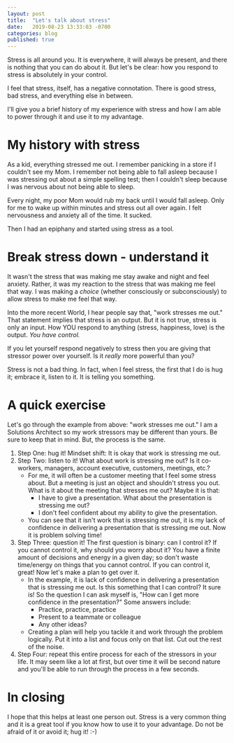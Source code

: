 ```yaml
---
layout: post
title:  "Let's talk about stress"
date:   2019-08-23 13:33:03 -0700
categories: blog
published: true
---
```

Stress is all around you. It is everywhere, it will always be present, and there is nothing that you can do about it. But let's be clear: how you respond to stress is absolutely in your control.

I feel that stress, itself, has a negative connotation. There is good stress, bad stress, and everything else in between.

I'll give you a brief history of my experience with stress and how I am able to power through it and use it to my advantage.

# My history with stress

As a kid, everything stressed me out. I remember panicking in a store if I couldn't see my Mom. I remember not being able to fall asleep because I was stressing out about a simple spelling test; then I couldn't sleep because I was nervous about not being able to sleep.

Every night, my poor Mom would rub my back until I would fall asleep. Only for me to wake up within minutes and stress out all over again. I felt nervousness and anxiety all of the time. It sucked.

Then I had an epiphany and started using stress as a tool.

# Break stress down - understand it

It wasn't the stress that was making me stay awake and night and feel anxiety. Rather, it was my reaction to the stress that was making me feel that way. I was making a _choice_ (whether consciously or subconsciously) to allow stress to make me feel that way.

Into the more recent World, I hear people say that, "work stresses me out." That statement implies that stress is an output. But it is not true, stress is only an input. How YOU respond to anything (stress, happiness, love) is the output. *You have control.*

If you let yourself respond negatively to stress then you are giving that stressor power over yourself. Is it _really_ more powerful than you?

Stress is not a bad thing. In fact, when I feel stress, the first that I do is hug it; embrace it, listen to it. It is telling you something.

# A quick exercise

Let's go through the example from above: "work stresses me out." I am a Solutions Architect so my work stressors may be different than yours. Be sure to keep that in mind. But, the process is the same.

1. Step One: hug it! Mindset shift: It is okay that work is stressing me out.
2. Step Two: listen to it! What about work is stressing me out? Is it co-workers, managers, account executive, customers, meetings, etc.?
    * For me, it will often be a customer meeting that I feel some stress about. But a meeting is just an object and shouldn't stress you out. What is it about the meeting that stresses me out? Maybe it is that:
        * I have to give a presentation. What about the presentation is stressing me out?
        * I don't feel confident about my ability to give the presentation.
    * You can see that it isn't work that is stressing me out, it is my lack of confidence in delivering a presentation that is stressing me out. Now it is problem solving time!
3. Step Three: question it! The first question is binary: can I control it? If you cannot control it, why should you worry about it? You have a finite amount of decisions and energy in a given day; so don't waste time/energy on things that you cannot control. If you can control it, great! Now let's make a plan to get over it.
    * In the example, it is lack of confidence in delivering a presentation that is stressing me out. Is this something that I can control? It sure is! So the question I can ask myself is, "How can I get more confidence in the presentation?" Some answers include:
        * Practice, practice, practice
        * Present to a teammate or colleague
        * Any other ideas?
    * Creating a plan will help you tackle it and work through the problem logically. Put it into a list and focus only on that list. Cut out the rest of the noise.
4. Step Four: repeat this entire process for each of the stressors in your life. It may seem like a lot at first, but over time it will be second nature and you'll be able to run through the process in a few seconds.

# In closing

I hope that this helps at least one person out. Stress is a very common thing and it is a great tool if you know how to use it to your advantage. Do not be afraid of it or avoid it; hug it! :-)
